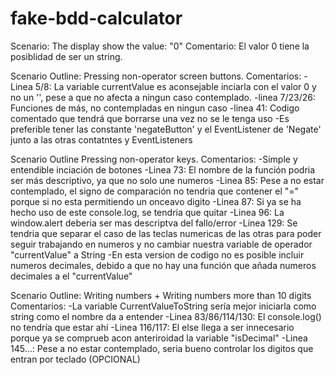 # fake-bdd-calculator

Scenario: The display show the value: "0" 
Comentario: El valor 0 tiene la posiblidad de ser un string.  

Scenario Outline: Pressing non-operator screen buttons.
Comentarios: 
-Linea 5/8: La variable currentValue es aconsejable inciarla con el valor 0 y no un '', pese a que no afecta a ningun caso contemplado.
-linea 7/23/26: Funciones de más, no contempladas en ningun caso
-linea 41: Codigo comentado que tendrá que borrarse una vez no se le tenga uso
-Es preferible tener las constante 'negateButton' y el EventListener de 'Negate' junto a las otras contatntes y EventListeners

Scenario Outline Pressing non-operator keys.
Comentarios:
-Simple y entendible inciación de botones
-Linea 73: El nombre de la función podria ser más descriptivo, ya que no solo une numeros
-Linea 85: Pese a no estar contemplado, el signo de comparación no tendria que contener el "=" porque si no esta permitiendo un onceavo digito
-Linea 87: Si ya se ha hecho uso de este console.log, se tendria que quitar
-Linea 96: La window.alert deberia ser mas descriptva del fallo/error
-Linea 129: Se tendria que separar el caso de las teclas numericas de las otras para poder seguir trabajando en numeros y no cambiar nuestra variable de operador "currentValue" a String
-En esta version de codigo no es posible incluir numeros decimales, debido a que no hay una función que añada numeros decimales a el "currentValue"

Scenario Outline: Writing numbers + Writing numbers more than 10 digits
Comentarios:
-La variable CurrentValueToString sería mejor iniciarla como string como el nombre da a entender
-Linea 83/86/114/130: El console.log() no tendría que estar ahí
-Linea 116/117: El else llega a ser innecesario porque ya se comprueb acon anteriroidad la variable "isDecimal"
-Linea 145...: Pese a no estar contemplado, seria bueno controlar los digitos que entran por teclado (OPCIONAL) 

